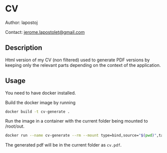 # CV

Author: lapostoj

Contact: jerome.lapostolet@gmail.com

## Description

Html version of my CV (non filtered) used to generate PDF versions by keeping only the relevant parts depending on the context of the application.

## Usage

You need to have docker installed.

Build the docker image by running

```bash
docker build -t cv-generate .
```

Run the image in a container with the current folder being mounted to /root/out.

```bash
docker run --name cv-generate --rm --mount type=bind,source="$(pwd)",target=/root/out -it cv-generate bash
```

The generated pdf will be in the current folder as `cv.pdf`.

